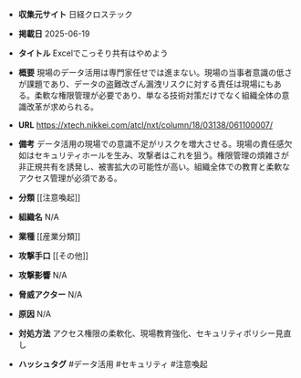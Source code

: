 - **収集元サイト**
日経クロステック

- **掲載日**
2025-06-19

- **タイトル**
Excelでこっそり共有はやめよう

- **概要**
現場のデータ活用は専門家任せでは進まない。現場の当事者意識の低さが課題であり、データの盗難改ざん漏洩リスクに対する責任は現場にもある。柔軟な権限管理が必要であり、単なる技術対策だけでなく組織全体の意識改革が求められる。

- **URL**
https://xtech.nikkei.com/atcl/nxt/column/18/03138/061100007/

- **備考**
データ活用の現場での意識不足がリスクを増大させる。現場の責任感欠如はセキュリティホールを生み、攻撃者はこれを狙う。権限管理の煩雑さが非正規共有を誘発し、被害拡大の可能性が高い。組織全体での教育と柔軟なアクセス管理が必須である。

- **分類**
[[注意喚起]]

- **組織名**
N/A

- **業種**
[[産業分類]]

- **攻撃手口**
[[その他]]

- **攻撃影響**
N/A

- **脅威アクター**
N/A

- **原因**
N/A

- **対処方法**
アクセス権限の柔軟化、現場教育強化、セキュリティポリシー見直し

- **ハッシュタグ**
#データ活用 #セキュリティ #注意喚起
